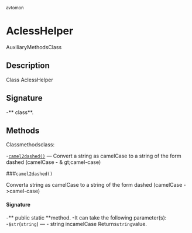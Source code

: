 <small>avtomon </small>

AclessHelper
============

AuxiliaryMethodsClass

Description
-----------

Class AclessHelper

Signature
---------

-** class**.

Methods
-------

Classmethodsclass:

-[`camel2dashed()`](#camel2dashed) &mdash; Convert a string as camelCase to a string of the form dashed (camelCase - & gt;camel-case)

###`camel2dashed()`<a name="camel2dashed"></a>

Converta string as camelCase to a string of the form dashed (camelCase ->camel-case)

#### Signature

-** public static **method.
-It can take the following parameter(s):
-`$str`(`string`) &mdash; - string incamelCase
Returns`string`value.

